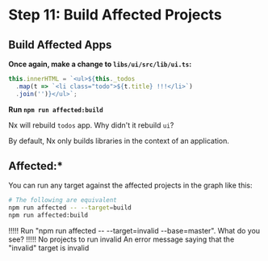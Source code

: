 # Step 11: Build Affected Projects

## Build Affected Apps

**Once again, make a change to `libs/ui/src/lib/ui.ts`:**

```typescript
this.innerHTML = `<ul>${this._todos
  .map(t => `<li class="todo">${t.title} !!!</li>`)
  .join('')}</ul>`;
```

**Run `npm run affected:build`**

Nx will rebuild `todos` app. Why didn't it rebuild `ui`?

By default, Nx only builds libraries in the context of an application.

## Affected:\*

You can run any target against the affected projects in the graph like this:

```bash
# The following are equivalent
npm run affected -- --target=build
npm run affected:build
```

!!!!!
Run "npm run affected -- --target=invalid --base=master". What do you see?
!!!!!
No projects to run invalid
An error message saying that the "invalid" target is invalid
